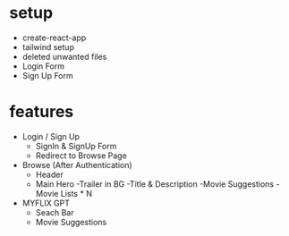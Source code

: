 # setup
- create-react-app
- tailwind setup
- deleted unwanted files
- Login Form 
- Sign Up Form

# features
- Login / Sign Up
    - SignIn & SignUp Form
    - Redirect to Browse Page
- Browse (After Authentication)
    - Header
    - Main Hero 
        -Trailer in BG
        -Title & Description
        -Movie Suggestions
            -Movie Lists * N 
- MYFLIX GPT
    - Seach Bar
    - Movie Suggestions

